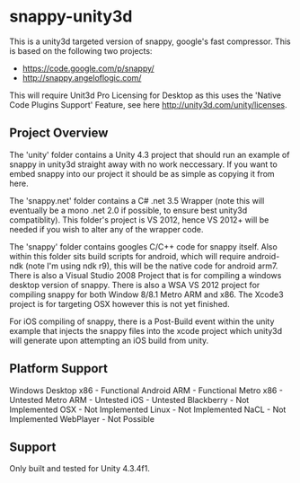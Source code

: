 snappy-unity3d
==============

This is a unity3d targeted version of snappy, google's fast compressor. This is based on the following two projects:
* https://code.google.com/p/snappy/
* http://snappy.angeloflogic.com/

This will require Unit3d Pro Licensing for Desktop as this uses the 'Native Code Plugins Support' Feature, see here http://unity3d.com/unity/licenses.

Project Overview
----------------

The 'unity' folder contains a Unity 4.3 project that should run an example of snappy in unity3d straight away with no work neccessary. If you want to embed snappy into our project it should be as simple as copying it from here.

The 'snappy.net' folder contains a C# .net 3.5 Wrapper (note this will eventually be a mono .net 2.0 if possible, to ensure best unity3d compatiblity). This folder's project is VS 2012, hence VS 2012+ will be needed if you wish to alter any of the wrapper code.

The 'snappy' folder contains googles C/C++ code for snappy itself. Also within this folder sits build scripts for android, which will require android-ndk (note I'm using ndk r9), this will be the native code for android arm7. There is also a Visual Studio 2008 Project that is for compiling a windows desktop version of snappy. There is also a WSA VS 2012 project for compiling snappy for both Window 8/8.1 Metro ARM and x86. The Xcode3 project is for targeting OSX however this is not yet finished.

For iOS compiling of snappy, there is a Post-Build event within the unity example that injects the snappy files into the xcode project which unity3d will generate upon attempting an iOS build from unity.

Platform Support
----------------

Windows Desktop x86     -   Functional
Android ARM             -   Functional
Metro x86               -   Untested
Metro ARM               -   Untested
iOS                     -   Untested
Blackberry              -   Not Implemented
OSX                     -   Not Implemented
Linux                   -   Not Implemented
NaCL                    -   Not Implemented
WebPlayer               -   Not Possible

Support
----------------

Only built and tested for Unity 4.3.4f1.
